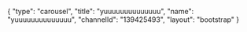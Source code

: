 {
    "type": "carousel",
    "title": "yuuuuuuuuuuuuuu",
    "name": "yuuuuuuuuuuuuuu",
    "channelId": "139425493",
    "layout": "bootstrap"
}